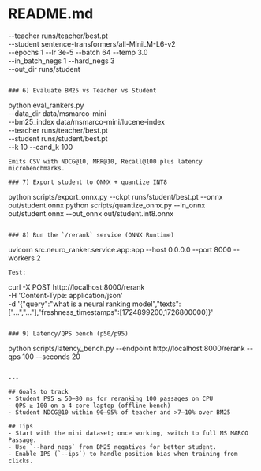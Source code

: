 # README.md
--teacher runs/teacher/best.pt \
--student sentence-transformers/all-MiniLM-L6-v2 \
--epochs 1 --lr 3e-5 --batch 64 --temp 3.0 \
--in_batch_negs 1 --hard_negs 3 \
--out_dir runs/student
```

### 6) Evaluate BM25 vs Teacher vs Student
```
python eval_rankers.py \
--data_dir data/msmarco-mini \
--bm25_index data/msmarco-mini/lucene-index \
--teacher runs/teacher/best.pt \
--student runs/student/best.pt \
--k 10 --cand_k 100
```
Emits CSV with NDCG@10, MRR@10, Recall@100 plus latency microbenchmarks.

### 7) Export student to ONNX + quantize INT8
```
python scripts/export_onnx.py --ckpt runs/student/best.pt --onnx out/student.onnx
python scripts/quantize_onnx.py --in_onnx out/student.onnx --out_onnx out/student.int8.onnx
```

### 8) Run the `/rerank` service (ONNX Runtime)
```
uvicorn src.neuro_ranker.service.app:app --host 0.0.0.0 --port 8000 --workers 2
```
Test:
```
curl -X POST http://localhost:8000/rerank \
-H 'Content-Type: application/json' \
-d '{"query":"what is a neural ranking model","texts":["...","..."],"freshness_timestamps":[1724899200,1726800000]}'
```

### 9) Latency/QPS bench (p50/p95)
```
python scripts/latency_bench.py --endpoint http://localhost:8000/rerank --qps 100 --seconds 20
```

---

## Goals to track
- Student P95 ≤ 50–80 ms for reranking 100 passages on CPU
- QPS ≥ 100 on a 4‑core laptop (offline bench)
- Student NDCG@10 within 90–95% of teacher and >7–10% over BM25

## Tips
- Start with the mini dataset; once working, switch to full MS MARCO Passage.
- Use `--hard_negs` from BM25 negatives for better student.
- Enable IPS (`--ips`) to handle position bias when training from clicks.

```

